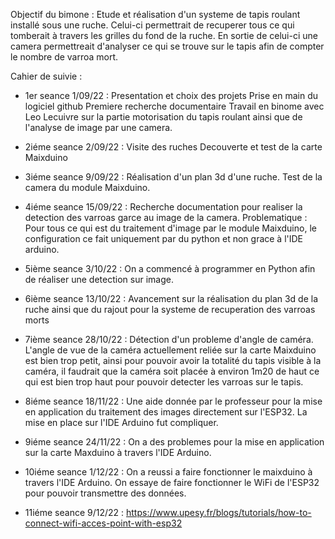 Objectif du bimone :
  Etude et réalisation d'un systeme de tapis roulant installé sous une ruche. Celui-ci permettrait de recuperer tous ce qui tomberait à travers les grilles du fond de   la ruche. 
  En sortie de celui-ci une camera permettreait d'analyser ce qui se trouve sur le tapis afin de compter le nombre de varroa mort. 

Cahier de suivie :

- 1er seance 1/09/22 :
  Presentation et choix des projets
  Prise en main du logiciel github
  Premiere recherche documentaire
  Travail en binome avec Leo Lecuivre sur la partie motorisation du tapis roulant ainsi que de l'analyse de image par une camera.

- 2iéme seance 2/09/22 :
  Visite des ruches
  Decouverte et test de la carte Maixduino

- 3iéme seance 9/09/22 :
  Réalisation d'un plan 3d d'une ruche.
  Test de la camera du module Maixduino.
  
- 4iéme seance 15/09/22 :
  Recherche documentation pour realiser la detection des varroas garce au image de la camera. 
  Problematique : Pour tous ce qui est du traitement d'image par le module Maixduino, le configuration ce fait uniquement par du python et non grace à l'IDE arduino.
  
- 5ième seance 3/10/22 :
  On a commencé à programmer en Python afin de réaliser une detection sur image.
  
- 6ième seance 13/10/22 :
  Avancement sur la réalisation du plan 3d de la ruche ainsi que du rajout pour la systeme de recuperation des varroas morts

- 7ième seance 28/10/22 : 
  Détection d'un probleme d'angle de caméra. L'angle de vue de la caméra actuellement reliée sur la carte Maixduino est bien trop petit, ainsi pour pouvoir avoir la     totalité du tapis visible à la caméra, il faudrait que la caméra soit placée à environ 1m20 de haut ce qui est bien trop haut pour pouvoir detecter les varroas     sur le tapis.
  
- 8iéme seance 18/11/22 :
  Une aide donnée par le professeur pour la mise en application du traitement des images directement sur l'ESP32. La mise en place sur l'IDE Arduino fut compliquer.

- 9iéme seance 24/11/22 :
  On a des problemes pour la mise en application sur la carte Maxduino à travers l'IDE Arduino. 
  
- 10iéme seance 1/12/22 :
  On a reussi a faire fonctionner le maixduino à travers l'IDE Arduino. On essaye de faire fonctionner le WiFi de l'ESP32 pour pouvoir transmettre des données.

- 11iéme seance 9/12/22 :
  https://www.upesy.fr/blogs/tutorials/how-to-connect-wifi-acces-point-with-esp32
